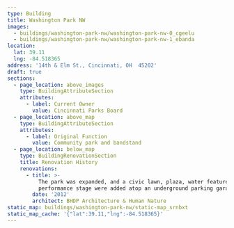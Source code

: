 ```yaml
---
type: Building
title: Washington Park NW
images:
  - buildings/washington-park-nw/washington-park-nw-0_cgeelu
  - buildings/washington-park-nw/washington-park-nw-1_ebanda
location:
  lat: 39.11
  lng: -84.518365
address: '14th & Elm St., Cincinnati, OH  45202'
draft: true
sections:
  - page_location: above_images
    type: BuildingAttributeSection
    attributes:
      - label: Current Owner
        value: Cincinnati Parks Board
  - page_location: above_map
    type: BuildingAttributeSection
    attributes:
      - label: Original Function
        value: Community park and bandstand
  - page_location: below_map
    type: BuildingRenovationSection
    title: Renovation History
    renovations:
      - title: >-
          The park was expanded, and a civic lawn, plaza, water feature, and
          performance stage were added atop an underground parking garage.
        date: '2012'
        architect: BHDP Architecture & Human Nature
static_map: buildings/washington-park-nw/static-map_srnbxt
static_map_cache: '{"lat":39.11,"lng":-84.518365}'
---
```

